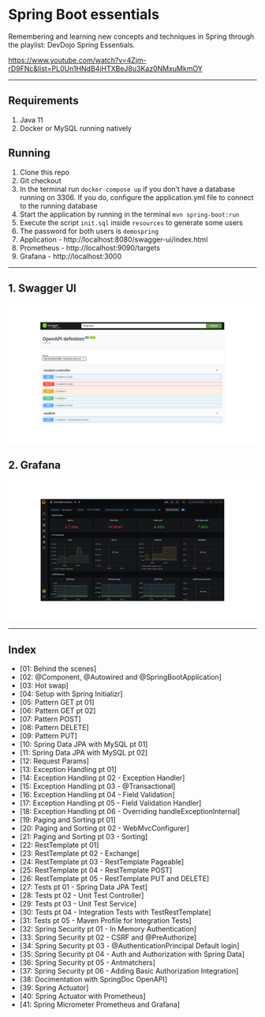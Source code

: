 # Spring Boot essentials

Remembering and learning new concepts and techniques in Spring through the playlist: DevDojo Spring Essentials.

https://www.youtube.com/watch?v=4Zjm-rD9FNc&list=PL0Un1HNdB4jHTXBeJ8u3Kaz0NMxuMkmOY

---

## Requirements

1. Java 11
2. Docker or MySQL running natively

## Running

1. Clone this repo
2. Git checkout
3. In the terminal run `docker-compose up` if you don’t have a database running on 3306. If you do, configure the application.yml file to connect to the running database
4. Start the application by running in the terminal `mvn spring-boot:run`
5. Execute the script `init.sql` inside `resources` to generate some users
6. The password for both users is `demospring`
7. Application - http://localhost:8080/swagger-ui/index.html
8. Prometheus - http://localhost:9090/targets
9. Grafana - http://localhost:3000

---

## 1. Swagger UI

![spring-boot-essentials](https://github.com/robinsonvs/spring-boot-essentials/blob/master/images/swaggerui.png)

## 2. Grafana

![spring-boot-essentials](https://github.com/robinsonvs/spring-boot-essentials/blob/master/images/grafana.png)

---

## <a name="index">Index</a>

- [01: Behind the scenes]
- [02: @Component, @Autowired and @SpringBootApplication]
- [03: Hot swap] 
- [04: Setup with Spring Initializr]
- [05: Pattern GET pt 01]
- [06: Pattern GET pt 02]   
- [07: Pattern POST]   
- [08: Pattern DELETE]   
- [09: Pattern PUT]   
- [10: Spring Data JPA with MySQL pt 01]   
- [11: Spring Data JPA with MySQL pt 02]   
- [12: Request Params]   
- [13: Exception Handling pt 01]   
- [14: Exception Handling pt 02 - Exception Handler]
- [15: Exception Handling pt 03 - @Transactional]   
- [16: Exception Handling pt 04 - Field Validation]
- [17: Exception Handling pt 05 - Field Validation Handler]   
- [18: Exception Handling pt 06 - Overriding handleExceptionInternal]
- [19: Paging and Sorting pt 01]   
- [20: Paging and Sorting pt 02 - WebMvcConfigurer]
- [21: Paging and Sorting pt 03 - Sorting]   
- [22: RestTemplate pt 01]   
- [23: RestTemplate pt 02 - Exchange]   
- [24: RestTemplate pt 03 - RestTemplate Pageable]   
- [25: RestTemplate pt 04 - RestTemplate POST]  
- [26: RestTemplate pt 05 - RestTemplate PUT and DELETE]
- [27: Tests pt 01 - Spring Data JPA Test]   
- [28: Tests pt 02 - Unit Test Controller]
- [29: Tests pt 03 - Unit Test Service]
- [30: Tests pt 04 - Integration Tests with TestRestTemplate]   
- [31: Tests pt 05 - Maven Profile for Integration Tests]
- [32: Spring Security pt 01 - In Memory Authentication]
- [33: Spring Security pt 02 - CSRF and @PreAuthorize]
- [34: Spring Security pt 03 - @AuthenticationPrincipal Default login]
- [35: Spring Security pt 04 - Auth and Authorization with Spring Data]
- [36: Spring Security pt 05 - Antmatchers]
- [37: Spring Security pt 06 - Adding Basic Authorization Integration]
- [38: Docimentation with SpringDoc OpenAPI]
- [39: Spring Actuator]
- [40: Spring Actuator with Prometheus]
- [41: Spring Micrometer Prometheus and Grafana]

